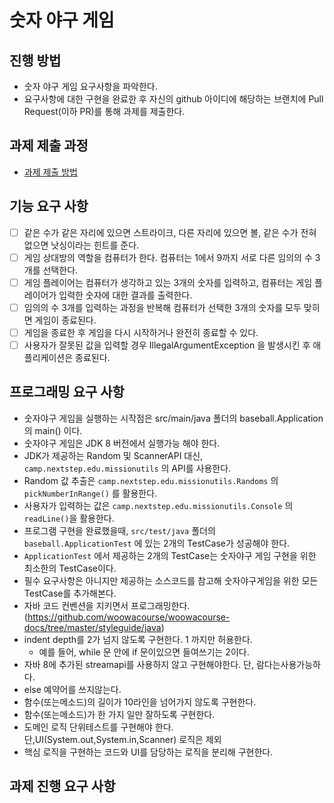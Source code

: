 # 숫자 야구 게임
## 진행 방법
* 숫자 야구 게임 요구사항을 파악한다.
* 요구사항에 대한 구현을 완료한 후 자신의 github 아이디에 해당하는 브랜치에 Pull Request(이하 PR)를 통해 과제를 제출한다.

## 과제 제출 과정
* [과제 제출 방법](https://github.com/next-step/nextstep-docs/tree/master/precourse)

## 기능 요구 사항
- [ ] 같은 수가 같은 자리에 있으면 스트라이크, 다른 자리에 있으면 볼, 같은 수가 전혀 없으면 낫싱이라는 힌트를 준다.
- [ ] 게임 상대방의 역할을 컴퓨터가 한다. 컴퓨터는 1에서 9까지 서로 다른 임의의 수 3개를 선택한다.
- [ ] 게임 플레이어는 컴퓨터가 생각하고 있는 3개의 숫자를 입력하고, 컴퓨터는 게임 플레이어가 입력한 숫자에 대한 결과를 출력한다.
- [ ] 임의의 수 3개를 입력하는 과정을 반복해 컴퓨터가 선택한 3개의 숫자를 모두 맞히면 게임이 종료된다.
- [ ] 게임을 종료한 후 게임을 다시 시작하거나 완전히 종료할 수 있다.
- [ ] 사용자가 잘못된 값을 입력할 경우 IllegalArgumentException 을 발생시킨 후 애플리케이션은 종료된다.

## 프로그래밍 요구 사항
- 숫자야구 게임을 실행하는 시작점은 src/main/java 폴더의 baseball.Application 의 main() 이다.
- 숫자야구 게임은 JDK 8 버전에서 실행가능 해야 한다.
- JDK가 제공하는 Random 및 ScannerAPI 대신, `camp.nextstep.edu.missionutils` 의 API를 사용한다.
- Random 값 추출은 `camp.nextstep.edu.missionutils.Randoms` 의 `pickNumberInRange()` 를 활용한다.
- 사용자가 입력하는 값은 `camp.nextstep.edu.missionutils.Console` 의 `readLine()`을 활용한다.
- 프로그램 구현을 완료했을때, `src/test/java` 폴더의 `baseball.ApplicationTest` 에 있는 2개의 TestCase가 성공해야 한다.
- `ApplicationTest` 에서 제공하는 2개의 TestCase는 숫자야구 게임 구현을 위한 최소한의 TestCase이다.
- 필수 요구사항은 아니지만 제공하는 소스코드를 참고해 숫자야구게임을 위한 모든 TestCase를 추가해본다.
- 자바 코드 컨벤션을 지키면서 프로그래밍한다.(https://github.com/woowacourse/woowacourse-docs/tree/master/styleguide/java)
- indent depth를 2가 넘지 않도록 구현한다. 1 까지만 허용한다.
  - 예를 들어, while 문 안에 if 문이있으면 들여쓰기는 2이다.
- 자바 8에 추가된 streamapi를 사용하지 않고 구현해야한다. 단, 람다는사용가능하다.
- else 예약어를 쓰지않는다.
- 함수(또는메소드)의 길이가 10라인을 넘어가지 않도록 구현한다.
- 함수(또는메소드)가 한 가지 일만 잘하도록 구현한다.
- 도메인 로직 단위테스트를 구현해야 한다. 단,UI(System.out,System.in,Scanner) 로직은 제외
- 핵심 로직을 구현하는 코드와 UI를 담당하는 로직을 분리해 구현한다.
    
## 과제 진행 요구 사항

